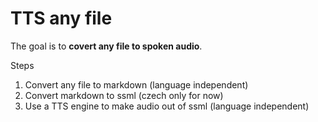 # TTS any file

The goal is to **covert any file to spoken audio**.

Steps
 1. Convert any file to markdown (language independent)
 2. Convert markdown to ssml (czech only for now)
 3. Use a TTS engine to make audio out of ssml (language independent)